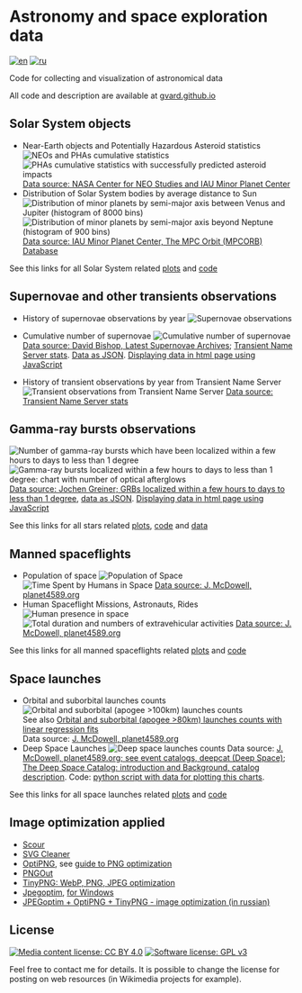 # Astronomy and space exploration data

[![en](https://img.shields.io/badge/lang-en-red.svg)](README.md)
[![ru](https://img.shields.io/badge/lang-ru-green.svg)](README-ru.md)

Code for collecting and visualization of astronomical data

All code and description are available at [gvard.github.io](https://gvard.github.io/)

## Solar System objects

* Near-Earth objects and Potentially Hazardous Asteroid statistics
![NEOs and PHAs cumulative statistics](./plots/solarsystem/neo_pha_graph-2002.svg "NEOs and PHAs cumulative statistics")
![PHAs cumulative statistics with successfully predicted asteroid impacts](./plots/solarsystem/pha_graph_predicted_impacts-2002.svg "PHAs cumulative statistics with successfully predicted asteroid impacts")
[Data source: NASA Center for NEO Studies and IAU Minor Planet Center](https://cneos.jpl.nasa.gov/stats/)
* Distribution of Solar System bodies by average distance to Sun
![Distribution of minor planets by semi-major axis between Venus and Jupiter (histogram of 8000 bins)](./plots/solarsystem/asteroids-hist-a0.7-5.4.png "Distribution of minor planets by semi-major axis between Venus and Jupiter (histogram of 8000 bins)")
![Distribution of minor planets by semi-major axis beyond Neptune (histogram of 900 bins)](./plots/solarsystem/asteroids-hist-a29-70.png "Distribution of minor planets by semi-major axis beyond Neptune (histogram of 900 bins)")
[Data source: IAU Minor Planet Center, The MPC Orbit (MPCORB) Database](https://minorplanetcenter.net/iau/MPCORB.html)

See this links for all Solar System related [plots](./plots/solarsystem/) and [code](./src/astrodata/solarsystem/)

## Supernovae and other transients observations

* History of supernovae observations by year
![Supernovae observations](./plots/stars/sne_stats_bar_chart.svg "Supernovae observations")
* Cumulative number of supernovae
![Cumulative number of supernovae](./plots/stars/sne_transients_total_number_log_plot.svg "Cumulative number of supernovae")
[Data source: David Bishop, Latest Supernovae Archives](https://www.rochesterastronomy.org/snimages/archives.html);
[Transient Name Server stats](https://www.wis-tns.org/stats-maps).
[Data as JSON](data/stars/sne-stats.json).
[Displaying data in html page using JavaScript](https://gvard.github.io/stars/snstats/)

* History of transient observations by year from Transient Name Server
![Transient observations from Transient Name Server](./plots/stars/transient_stats_bar_chart.svg "Transient observations from Transient Name Server")
[Data source: Transient Name Server stats](https://www.wis-tns.org/stats-maps)

## Gamma-ray bursts observations

![Number of gamma-ray bursts which have been localized within a few hours to days to less than 1 degree](./plots/stars/grbs_total_number_plot.png "Number of gamma-ray bursts which have been localized within a few hours to days to less than 1 degree")
![Gamma-ray bursts localized within a few hours to days to less than 1 degree: chart with number of optical afterglows](./plots/stars/grbs_stats_bar_chart.svg "Gamma-ray bursts localized within a few hours to days to less than 1 degree: chart with number of optical afterglows")
[Data source: Jochen Greiner; GRBs localized within a few hours to days to less than 1 degree](https://www.mpe.mpg.de/~jcg/grbgen.html), [data as JSON](data/stars/grbs-localized-stats.json).
[Displaying data in html page using JavaScript](https://gvard.github.io/grb/stats/)

See this links for all stars related [plots](./plots/stars/), [code](./src/astrodata/stars/) and [data](./data/stars/)

## Manned spaceflights

* Population of space
![Population of Space](./plots/manned/spacepop-steps.png "Population of Space")
![Time Spent by Humans in Space](./plots/manned/spacepop-spent-steps-filled-ru.png "Time Spent by Humans in Space")
[Data source: J. McDowell, planet4589.org](https://planet4589.org/space/astro/web/pop.html)
* Human Spaceflight Missions, Astronauts, Rides
![Human presence in space](./plots/manned/mannedflights-astronauts-rides-evas.png "Human presence in space")
![Total duration and numbers of extravehicular activities](./plots/manned/evas-total-time-counts.png "Total duration and numbers of extravehicular activities")
[Data source: J. McDowell, planet4589.org](https://planet4589.org/space/astro/web/)

See this links for all manned spaceflights related [plots](./plots/manned/) and [code](./src/astrodata/manned/)

## Space launches

* Orbital and suborbital launches counts
![Orbital and suborbital (apogee >100km) launches counts](./plots/launches/launches-orb-suborb-100km-linfit.png "Orbital and suborbital (apogee >100km) launches counts withl linear regression fits. Special list of marginal (orbital-energy) launches and Orbital Launch Failures are also included")  
See also
[Orbital and suborbital (apogee >80km) launches counts with linear regression fits](./plots/launches/launches-orb-suborb-80km-linfit.png)  
Data source: [J. McDowell, planet4589.org](https://planet4589.org/space/gcat/web/launch/ldes.html)
* Deep Space Launches
![Deep space launches counts](./plots/launches/launches-orb-deep-linfit.png "Deep space launches counts with linear regression fits. Special list of marginal (orbital-energy) launches and Orbital Launch Failures are also included")
Data source: [J. McDowell, planet4589.org; see event catalogs, deepcat (Deep Space)](https://planet4589.org/space/gcat/web/cat/);
[The Deep Space Catalog: introduction and Background, catalog description](https://www.planet4589.org/space/deepcat/).
Code: [python script with data for plotting this charts](./src/astrodata/launches/plot_launches_orb_suborb_graph.py).

See this links for all space launches related [plots](./plots/launches/) and [code](./src/astrodata/launches/)

## Image optimization applied

* [Scour](https://github.com/scour-project/scour)
* [SVG Cleaner](https://github.com/RazrFalcon/svgcleaner)
* [OptiPNG](https://optipng.sourceforge.net/), see [guide to PNG optimization](https://optipng.sourceforge.net/pngtech/optipng.html)
* [PNGOut](http://advsys.net/ken/utils.htm)
* [TinyPNG: WebP, PNG, JPEG optimization](https://tinypng.com/)
* [Jpegoptim](https://www.kokkonen.net/tjko/projects.html), [for Windows](https://github.com/XhmikosR/jpegoptim-windows)
* [JPEGoptim + OptiPNG + TinyPNG - image optimization (in russian)](https://open-networks.ru/d/14-jpegoptim-optipng-tinypng-optimizaciya-izobrazenii)

## License

[![Media content license: CC BY 4.0](https://img.shields.io/badge/License-CC%20BY%204.0-lightgrey.svg "Media content license: CC BY 4.0. Feel free to contact me for details")](https://creativecommons.org/licenses/by/4.0/)
[![Software license: GPL v3](https://img.shields.io/badge/License-GPLv3-blue.svg "Software license: GPL v3")](https://www.gnu.org/licenses/gpl-3.0)

Feel free to contact me for details. It is possible to change the license for posting on web resources (in Wikimedia projects for example).
